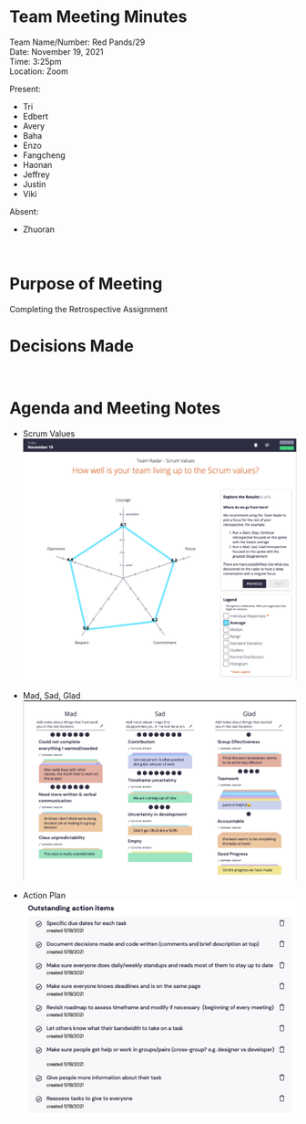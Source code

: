 # Team Meeting Minutes #
Team Name/Number: Red Pands/29<br>
Date: November 19, 2021<br>
Time: 3:25pm<br> 
Location: Zoom

Present:
- Tri 
- Edbert
- Avery
- Baha
- Enzo
- Fangcheng
- Haonan
- Jeffrey
- Justin
- Viki

Absent: 
- Zhuoran

<br>

# Purpose of Meeting #
Completing the Retrospective Assignment
<br>

# Decisions Made #

<br>

# Agenda and Meeting Notes #
- Scrum Values
![scrumValues](scrumValues.png)

- Mad, Sad, Glad
![retrospectiveFormat](retroFormat.png)

- Action Plan
![actionPlan](actionPlan.png)